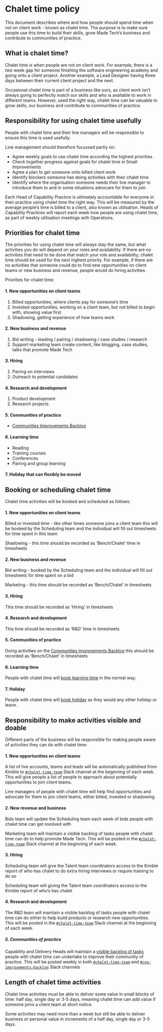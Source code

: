 # Chalet time policy

This document describes where and how people should spend time when not on client work -  known as chalet time. The purpose is to make sure people use this time to build their skills, grow Made Tech’s business and contribute to communities of practice.

## What is chalet time?

Chalet time is when people are not on client work.
For example, there is a two week gap for someone finishing the software engineering academy and going onto a client project. Another example, a Lead Designer having three days between their current client project and the next.

Occasional chalet time is part of a business like ours, as client work isn’t always going to perfectly match our skills and who is available to work in different teams.
However, used the right way, chalet time can be valuable to grow skills, our business and contribute to communities of practice.

## Responsibility for using chalet time usefully

People with chalet time and their line managers will be responsible to ensure this time is used usefully.

Line management should therefore focussed partly on:

- Agree weekly goals to use chalet time according the highest priorities
- Check together progress against goals for chalet time in Small Improvements
- Agree a plan to get someone onto billed client work
- Identify blockers someone has doing activities with their chalet time
- Identify where the organisation someone needs their line manager to introduce them to and in some situations advocare for them to join

Each Head of Capability Practice is ultimately accountable for everyone in their practice using chalet time the right way.  This will be measured by the average people’s time is billed to a client, also known as utilisation. Heads of Capability Practices will report each week how people are using chalet time, as part of weekly utilisation meetings with Operations.

## Priorities for chalet time

The priorities for using chalet time will always stay the same, but what activities you do will depend on your roles and availability.
If there are no activities that need to be done that match your role and availability, chalet time should be used for the next highest priority. For example, if there are no activities that someone could do to find new opportunities on client teams or new business and revenue, people would do hiring activities.

Priorities for chalet time:

#### 1. New opportunities on client teams

1. Billed opportunities, where clients pay for someone’s time
2. Invested opportunities, working on a client team, but not billed to begin with, showing value first
3. Shadowing, getting experience of how teams work

#### 2. New business and revenue

1. Bid writing - leading / pairing / shadowing / case studies / research
2. Support marketing team create content, like blogging, case studies, talks that promote Made Tech

#### 3. Hiring

1. Pairing on interviews
2. Outreach to potential candidates

#### 4. Research and development

1. Product development
2. Research projects

#### 5. Communities of practice

- [Communities Improvements Backlog](https://trello.com/b/taj8yvLP/capability-improvement-backlog)

#### 6. Learning time

- Reading
- Training courses
- Conferences
- Pairing and group learning

#### 7. Holiday that can flexibly be moved

## Booking or scheduling chalet time

Chalet time activities will be booked and scheduled as follows:

#### 1. New opportunities on client teams

Billed or invested time - like other times someone joins a client team this will be booked by the Scheduling team and the individual will fill out timesheets for time spent in this team

Shadowing - this time should be recorded as ‘Bench/Chalet’ time in timesheets

#### 2. New business and revenue

Bid writing - booked by the Scheduling team and the individual will fill out timesheets for time spent on a bid

Marketing - this time should be recorded as ‘Bench/Chalet’ in timesheets

#### 3. Hiring

This time should be recorded as ‘Hiring’ in timesheets

#### 4. Research and development

This time should be recorded as ‘R&D’ time in timesheets

#### 5. Communities of practice

Doing activities on the [Communities Improvements Backlog](https://trello.com/b/taj8yvLP/capability-improvement-backlog) this should be recorded as ‘Bench/Chalet’ in timesheets

#### 6. Learning time

People with chalet time will [book learning time](https://github.com/madetech/handbook/blob/main/guides/learning/booking_learning_time.md) in the normal way.

#### 7. Holiday

People with chalet time will [book holiday](https://github.com/madetech/handbook/blob/main/benefits/flexible_holiday.md) as they would any other holiday or leave.

## Responsibility to make activities visible and  doable

Different parts of the business will be responsible for making people aware of activities they can do with chalet time:

#### 1. New opportunities on client teams

A list of live accounts, teams and leads will be automatically published from Kimble to [`#chalet-time-team`][1] Slack channel at the beginning of each week. This will give people a list of people to approach about potentially opportunities to join client teams.

Line managers of people with chalet time will help find opportunities and advocate for them to join client teams, either billed, invested or shadowing

#### 2. New revenue and business

Bids team will update the Scheduling team each week of bids people with chalet time can get involved with

Marketing team will maintain a visible backlog of tasks people with chalet time can do to help promote Made Tech. This will be posted in the [`#chalet-time-team`][1] Slack channel at the beginning of each week.

#### 3. Hiring

Scheduling team will give the Talent team coordinators access to the Kimble report of who has chalet to do extra hiring interviews or require training to do so

Scheduling team will giving the Talent team coordinators access to the Kimble report of who’s has chalet

#### 4. Research and development

The R&D team will maintain a visible backlog of tasks people with chalet time can do either to help build products or research new opportunities. This will be posted in the [`#chalet-time-team`][1] Slack channel at the beginning of each week.

##### 5. Communities of practice

Capability and Delivery Heads will maintain a [visible backlog of tasks](https://trello.com/b/taj8yvLP/capability-improvement-backlog) people with chalet time can undertake to improve their community of practice. This will be posted weekly in both [`#chalet-time-team`][1] and [`#cop-improvements-backlog`](https://madetechteam.slack.com/archives/C03BMF2E39S) Slack channels

## Length of chalet time activities

Chalet time activities must be able to deliver some value in small blocks of time: half day, single day or 3-5 days, meaning chalet time can add value if someone joins a client team at short notice.

Some activities may need more than a week but still be able to deliver business or personal value in increments of a half day, single day or 3-5 days.

[1]: https://madetechteam.slack.com/archives/C03F23K2RL0
